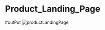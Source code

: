 # Product_Landing_Page

#outPut
![productLandingPage](https://github.com/rajnaik44/Product_Landing_Page/assets/114856688/77b7d684-1611-48db-9c10-d84b29343e32)
